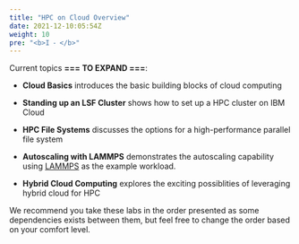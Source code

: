 ```yaml
---
title: "HPC on Cloud Overview"
date: 2021-12-10:05:54Z
weight: 10
pre: "<b>I ⁃ </b>"
---
```



<!-- This is a comment block -->

Current topics **=== TO EXPAND ===**:

- **Cloud Basics** introduces the basic building blocks of cloud computing

- **Standing up an LSF Cluster** shows how to set up a HPC cluster on IBM Cloud

- **HPC File Systems** discusses the options for a high-performance parallel file system

- **Autoscaling with LAMMPS** demonstrates the autoscaling capability using [LAMMPS](http://lammps.org/) as the example workload.

- **Hybrid Cloud Computing** explores the exciting possiblities of leveraging hybrid cloud for HPC

We recommend you take these labs in the order presented as some dependencies exists between them, but feel free to change the order based on your comfort level.
